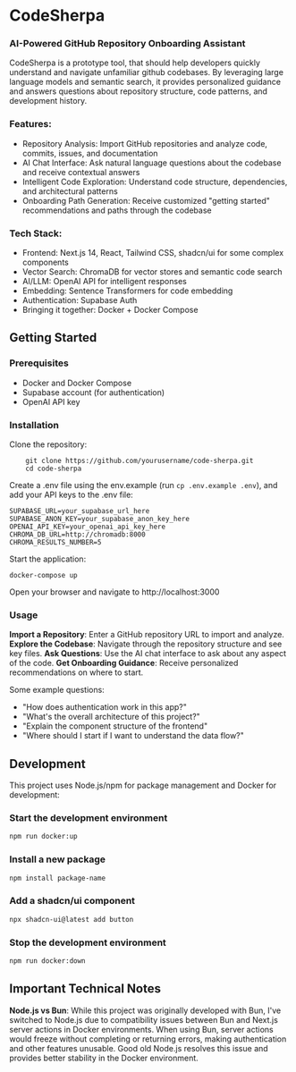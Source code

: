 # CodeSherpa

### AI-Powered GitHub Repository Onboarding Assistant

CodeSherpa is a prototype tool, that should help developers quickly understand and navigate unfamiliar github codebases. By leveraging large language models and semantic search, it provides personalized guidance and answers questions about repository structure, code patterns, and development history.

### Features:

- Repository Analysis: Import GitHub repositories and analyze code, commits, issues, and documentation
- AI Chat Interface: Ask natural language questions about the codebase and receive contextual answers
- Intelligent Code Exploration: Understand code structure, dependencies, and architectural patterns
- Onboarding Path Generation: Receive customized "getting started" recommendations and paths through the codebase

### Tech Stack:

- Frontend: Next.js 14, React, Tailwind CSS, shadcn/ui for some complex components
- Vector Search: ChromaDB for vector stores and semantic code search
- AI/LLM: OpenAI API for intelligent responses
- Embedding: Sentence Transformers for code embedding
- Authentication: Supabase Auth
- Bringing it together: Docker + Docker Compose

## Getting Started

### Prerequisites

- Docker and Docker Compose
- Supabase account (for authentication)
- OpenAI API key

### Installation

Clone the repository:

```shell
    git clone https://github.com/yourusername/code-sherpa.git
    cd code-sherpa
```

Create a .env file using the env.example (run `cp .env.example .env`), and add your API keys to the .env file:

```env
SUPABASE_URL=your_supabase_url_here
SUPABASE_ANON_KEY=your_supabase_anon_key_here
OPENAI_API_KEY=your_openai_api_key_here
CHROMA_DB_URL=http://chromadb:8000
CHROMA_RESULTS_NUMBER=5
```

Start the application:

```shell
docker-compose up
```

Open your browser and navigate to http://localhost:3000

### Usage

**Import a Repository**: Enter a GitHub repository URL to import and analyze.
**Explore the Codebase**: Navigate through the repository structure and see key files.
**Ask Questions**: Use the AI chat interface to ask about any aspect of the code.
**Get Onboarding Guidance**: Receive personalized recommendations on where to start.

Some example questions:

- "How does authentication work in this app?"
- "What's the overall architecture of this project?"
- "Explain the component structure of the frontend"
- "Where should I start if I want to understand the data flow?"

## Development

This project uses Node.js/npm for package management and Docker for development:

### Start the development environment

```bash
npm run docker:up
```

### Install a new package

```bash
npm install package-name
```

### Add a shadcn/ui component

```bash
npx shadcn-ui@latest add button
```

### Stop the development environment

```bash
npm run docker:down
```

## Important Technical Notes

**Node.js vs Bun**: While this project was originally developed with Bun, I've switched to Node.js due to compatibility issues between Bun and Next.js server actions in Docker environments. When using Bun, server actions would freeze without completing or returning errors, making authentication and other features unusable. Good old Node.js resolves this issue and provides better stability in the Docker environment.
